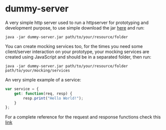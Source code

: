 dummy-server
============

A very simple http server used to run a httpserver for prototyping and development purpose, to use simple download the jar [here](https://github.com/erickzanardo/dummy-server/raw/master/dist/dummy-server.jar) and run:

```shell
java -jar dummy-server.jar path/to/your/resource/folder
```

You can create mocking services too, for the times you need some client/server interaction on your prototype, your mocking services are created using JavaScript and should be in a separated folder, then run:

```shell
java -jar dummy-server.jar path/to/your/resource/folder path/to/your/mocking/services
```

An very simple example of a service:
```javascript
var service = {
    get: function(req, resp) {
        resp.print("Hello World!");
    }
};
```

For a complete reference for the request and response functions check this [link](https://github.com/erickzanardo/rambi#request-and-response)
